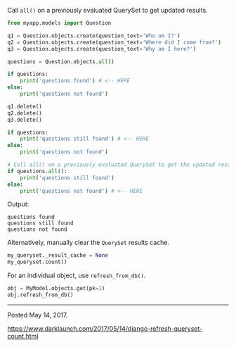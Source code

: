Call `all()` on a previously evaluated QuerySet to get updated results.

```python
from myapp.models import Question

q1 = Question.objects.create(question_text='Who am I?')
q2 = Question.objects.create(question_text='Where did I come from?')
q3 = Question.objects.create(question_text='Why am I here?')

questions = Question.objects.all()

if questions:
    print('questions found') # <-- HERE
else:
    print('questions not found')

q1.delete()
q2.delete()
q3.delete()

if questions:
    print('questions still found') # <-- HERE
else:
    print('questions not found')

# Call all() on a previously evaluated QuerySet to get the updated results.
if questions.all():
    print('questions still found')
else:
    print('questions not found') # <-- HERE
```

Output:

```
questions found
questions still found
questions not found
```

Alternatively, manually clear the `QuerySet` results cache.

```python
my_queryset._result_cache = None
my_queryset.count()
```

For an individual object, use `refresh_from_db()`.

```python
obj = MyModel.objects.get(pk=1)
obj.refresh_from_db()
```

---

Posted May 14, 2017.

https://www.darklaunch.com/2017/05/14/django-refresh-queryset-count.html